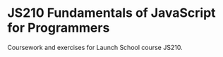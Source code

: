 # JS210 Fundamentals of JavaScript for Programmers

Coursework and exercises for Launch School course JS210.
